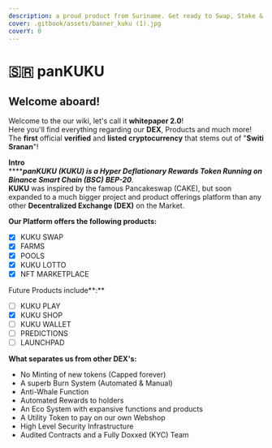 ```yaml
---
description: a proud product from Suriname. Get ready to Swap, Stake & Shop!
cover: .gitbook/assets/banner_kuku (1).jpg
coverY: 0
---
```


# 🇸🇷 panKUKU

## Welcome aboard!

Welcome to the our wiki, let's call it **whitepaper 2.0**!\
Here you'll find everything regarding our **DEX**, Products and much more!\
The **first** official **verified** and **listed** **cryptocurrency** that stems out of "**Switi Sranan**"!

**Intro**\
****_**panKUKU (KUKU) is a Hyper Deflationary Rewards Token Running on Binance Smart Chain (BSC)**  **BEP-20**._ \
**KUKU** was inspired by the famous Pancakeswap (CAKE), but soon expanded to a much bigger project and product offerings platform than any other **Decentralized Exchange (DEX)** on the Market.

**Our Platform offers the following products:**

* [x] KUKU SWAP
* [x] FARMS
* [x] POOLS
* [x] KUKU LOTTO
* [x] NFT MARKETPLACE

Future Products include**:**

* [ ] KUKU PLAY
* [x] KUKU SHOP
* [ ] KUKU WALLET
* [ ] PREDICTIONS
* [ ] LAUNCHPAD

**What separates us from other DEX's:**

* No Minting of new tokens (Capped forever)
* A superb Burn System (Automated & Manual)
* Anti-Whale Function
* Automated Rewards to holders
* An Eco System with expansive functions and products
* A Utility Token to pay on our own Webshop
* High Level Security Infrastructure
* Audited Contracts and a Fully Doxxed (KYC) Team
